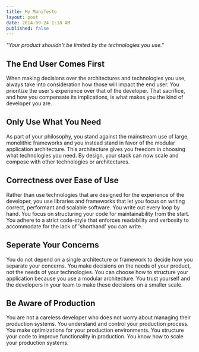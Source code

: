 ```yaml
---
title: My Manifesto
layout: post
date: 2014-09-24 1:18 AM
published: false
---
```


*"Your product shouldn't be limited by the technologies you use."*

## The End User Comes First

When making decisions over the architectures and technologies you use, always
take into consideration how those will impact the end user. You prioritize the
user's experience over that of the developer. That sacrifice, and how you
compensate its implications, is what makes you the kind of developer you are.

## Only Use What You Need

As part of your philosophy, you stand against the mainstream use of large,
monolithic frameworks and you instead stand in favor of the modular application
architecture.  This architecture gives you freedom in choosing what
technologies you need. By design, your stack can now scale and compose with
other technologies or architectures.

## Correctness over Ease of Use

Rather than use technologies that are designed for the experience of the
developer, you use libraries and frameworks that let you focus on writing
correct, performant and scalable software. You write out every loop by hand.
You focus on structuring your code for maintainability from the start. You
adhere to a strict code-style that enforces readability and verbosity to
accommodate for the lack of 'shorthand' you can write.

## Seperate Your Concerns

You do not depend on a single architecture or framework to decide how you
separate your concerns. You make decisions on the needs of your product, not
the needs of your technologies. You can choose how to structure your
application because you use a modular architecture.  You trust yourself and the
developers in your team to make these decisions on a smaller scale.

## Be Aware of Production

You are not a careless developer who does not worry about managing their
production systems. You understand and control your production process. You
make optimizations for your production environments. You structure your code to
improve functionality in production. You know how to scale your production
systems.
